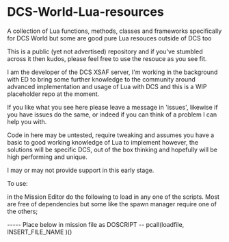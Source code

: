 # DCS-World-Lua-resources
A collection of Lua functions, methods, classes and frameworks specifically for DCS World but some are good pure Lua resouces outside of DCS too

This is a public (yet not advertised) repository and if you've stumbled across it then kudos, please feel free to use the resouce as you see fit.

I am the developer of the DCS XSAF server, I'm working in the background with ED to bring some further knowledge to the community around advanced implementation and usage of Lua with DCS and this is a WIP placeholder repo at the moment.

If you like what you see here please leave a message in 'issues', likewise if you have issues do the same, or indeed if you can think of a problem I can help you with.

Code in here may be untested, require tweaking and assumes you have a basic to good working knowledge of Lua to implement however, the solutions will be specific DCS, out of the box thinking and hopefully will be high performing and unique.

I may or may not provide support in this early stage.

To use:

in the Mission Editor do the following to load in any one of the scripts. Most are free of dependencies but some like the spawn manager require one of the others;

  ----- Place below in mission file as DOSCRIPT
  -- pcall(loadfile, INSERT_FILE_NAME )()
